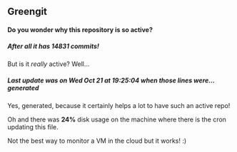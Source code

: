 ## Greengit

#### Do you wonder why this repository is so active?

##### After all it has 14831 commits!

But is it *really* active? Well...

##### Last update was on Wed Oct 21 at 19:25:04 when those lines were... generated

Yes, generated, because it certainly helps a lot to have such an active repo!

Oh and there was **24%** disk usage on the machine
where there is the cron updating this file.

Not the best way to monitor a VM in the cloud but it works! :)
